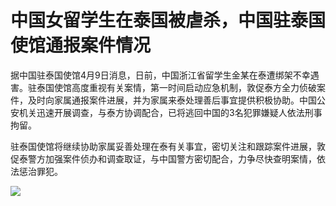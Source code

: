 # 中国女留学生在泰国被虐杀，中国驻泰国使馆通报案件情况

据中国驻泰国使馆4月9日消息，日前，中国浙江省留学生金某在泰遭绑架不幸遇害。驻泰国使馆高度重视有关案情，第一时间启动应急机制，敦促泰方全力侦破案件，及时向家属通报案件进展，并为家属来泰处理善后事宜提供积极协助。中国公安机关迅速开展调查，与泰方协调配合，已将逃回中国的3名犯罪嫌疑人依法刑事拘留。

驻泰国使馆将继续协助家属妥善处理在泰有关事宜，密切关注和跟踪案件进展，敦促泰警方加强案件侦办和调查取证，与中国警方密切配合，力争尽快查明案情，依法惩治罪犯。

![](https://inews.gtimg.com/om_bt/OlWAZUFQOCeUdZddySg4xS2PvxMWCtHq3GZGHb3E4--rEAA/1000)

